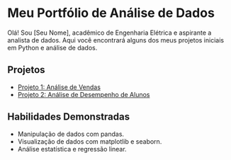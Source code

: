 # Meu Portfólio de Análise de Dados

Olá! Sou [Seu Nome], acadêmico de Engenharia Elétrica e aspirante a analista de dados. Aqui você encontrará alguns dos meus projetos iniciais em Python e análise de dados.

## Projetos

- [Projeto 1: Análise de Vendas](projetos/projeto-1)
- [Projeto 2: Análise de Desempenho de Alunos](projetos/projeto-2)

## Habilidades Demonstradas

- Manipulação de dados com pandas.
- Visualização de dados com matplotlib e seaborn.
- Análise estatística e regressão linear.
